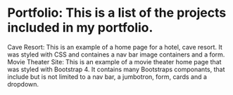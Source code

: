 # Portfolio: This is a list of the  projects included in my portfolio. <BR>
Cave Resort:  This is an example of a home page for a hotel, cave resort.  It was styled with CSS and containes a nav bar image containers and a form.<BR>
Movie Theater Site:  This is an example of a movie theater home page that was styled with Bootstrap 4.  It contains many Bootstraps componants, that include but is not limited to a nav bar, a jumbotron, form, cards and a dropdown.
